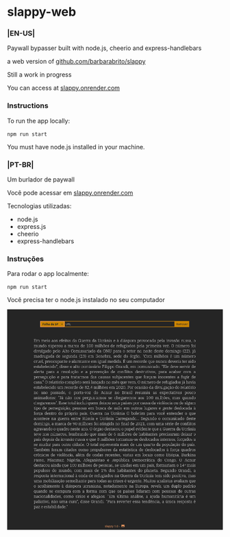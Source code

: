 # slappy-web

### |EN-US|

Paywall bypasser built with node.js, cheerio and express-handlebars

a web version of [github.com/barbarabrito/slappy](https://github.com/barbarabrito/slappy)

Still a work in progress

You can access at [slappy.onrender.com](https://slappy.onrender.com)

### Instructions

To run the app locally:

```
npm run start
```
You must have node.js installed in your machine.

### |PT-BR|

Um burlador de paywall

Você pode acessar em [slappy.onrender.com](https://slappy.onrender.com)

Tecnologias utilizadas:

- node.js
- express.js
- cheerio
- express-handlebars

### Instruções

Para rodar o app localmente:

```
npm run start
```
Você precisa ter o node.js instalado no seu computador


![preview image](preview/screenshot.png)

